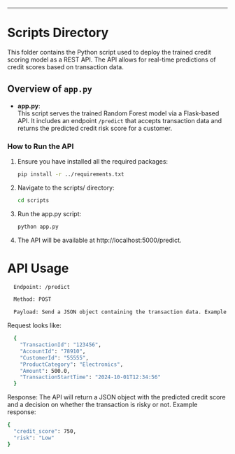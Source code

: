 
---

# Scripts Directory

This folder contains the Python script used to deploy the trained credit scoring model as a REST API. The API allows for real-time predictions of credit scores based on transaction data.

## Overview of `app.py`

- **app.py**:  
  This script serves the trained Random Forest model via a Flask-based API. It includes an endpoint `/predict` that accepts transaction data and returns the predicted credit risk score for a customer.

### How to Run the API

1. Ensure you have installed all the required packages:
   ```bash
   pip install -r ../requirements.txt

2. Navigate to the scripts/ directory:
   ```bash
   cd scripts
3. Run the app.py script:
   ```bash
   python app.py
4. The API will be available at http://localhost:5000/predict.

# API Usage

  ```markdown
    Endpoint: /predict

    Method: POST

    Payload: Send a JSON object containing the transaction data. Example payload:
```
Request looks like:
  ```bash
    {
      "TransactionId": "123456",
      "AccountId": "78910",
      "CustomerId": "55555",
      "ProductCategory": "Electronics",
      "Amount": 500.0,
      "TransactionStartTime": "2024-10-01T12:34:56"
    }
```

Response: The API will return a JSON object with the predicted credit score and a decision on whether the transaction is risky or not. Example response:

```bash
{
  "credit_score": 750,
  "risk": "Low"
}
```

